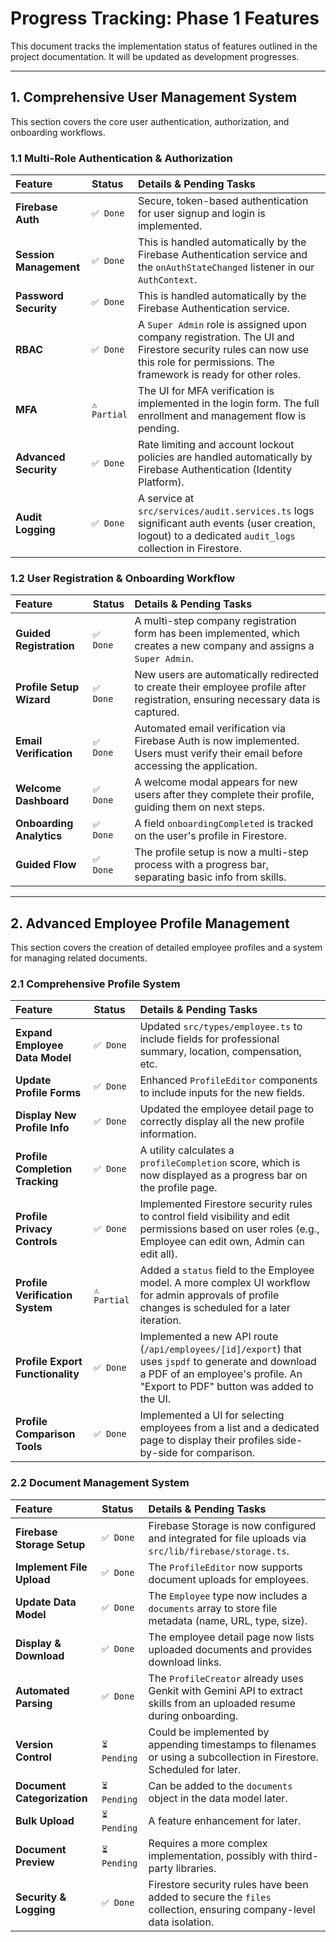 # Progress Tracking: Phase 1 Features

This document tracks the implementation status of features outlined in the project documentation. It will be updated as development progresses.

---

## 1. Comprehensive User Management System

This section covers the core user authentication, authorization, and onboarding workflows.

### 1.1 Multi-Role Authentication & Authorization

| Feature                | Status       | Details & Pending Tasks                                                                                                                                                        |
| :--------------------- | :----------- | :----------------------------------------------------------------------------------------------------------------------------------------------------------------------------- |
| **Firebase Auth**      | `✅ Done`    | Secure, token-based authentication for user signup and login is implemented.                                                                                                   |
| **Session Management** | `✅ Done`    | This is handled automatically by the Firebase Authentication service and the `onAuthStateChanged` listener in our `AuthContext`.                                               |
| **Password Security**  | `✅ Done`    | This is handled automatically by the Firebase Authentication service.                                                                                                          |
| **RBAC**               | `✅ Done`    | A `Super Admin` role is assigned upon company registration. The UI and Firestore security rules can now use this role for permissions. The framework is ready for other roles. |
| **MFA**                | `⚠️ Partial` | The UI for MFA verification is implemented in the login form. The full enrollment and management flow is pending.                                                              |
| **Advanced Security**  | `✅ Done`    | Rate limiting and account lockout policies are handled automatically by Firebase Authentication (Identity Platform).                                                           |
| **Audit Logging**      | `✅ Done`    | A service at `src/services/audit.services.ts` logs significant auth events (user creation, logout) to a dedicated `audit_logs` collection in Firestore.                        |

### 1.2 User Registration & Onboarding Workflow

| Feature                  | Status    | Details & Pending Tasks                                                                                                            |
| :----------------------- | :-------- | :--------------------------------------------------------------------------------------------------------------------------------- |
| **Guided Registration**  | `✅ Done` | A multi-step company registration form has been implemented, which creates a new company and assigns a `Super Admin`.              |
| **Profile Setup Wizard** | `✅ Done` | New users are automatically redirected to create their employee profile after registration, ensuring necessary data is captured.   |
| **Email Verification**   | `✅ Done` | Automated email verification via Firebase Auth is now implemented. Users must verify their email before accessing the application. |
| **Welcome Dashboard**    | `✅ Done` | A welcome modal appears for new users after they complete their profile, guiding them on next steps.                               |
| **Onboarding Analytics** | `✅ Done` | A field `onboardingCompleted` is tracked on the user's profile in Firestore.                                                       |
| **Guided Flow**          | `✅ Done` | The profile setup is now a multi-step process with a progress bar, separating basic info from skills.                              |

---

## 2. Advanced Employee Profile Management

This section covers the creation of detailed employee profiles and a system for managing related documents.

### 2.1 Comprehensive Profile System

| Feature                          | Status       | Details & Pending Tasks                                                                                                                                                              |
| :------------------------------- | :----------- | :----------------------------------------------------------------------------------------------------------------------------------------------------------------------------------- |
| **Expand Employee Data Model**   | `✅ Done`    | Updated `src/types/employee.ts` to include fields for professional summary, location, compensation, etc.                                                                             |
| **Update Profile Forms**         | `✅ Done`    | Enhanced `ProfileEditor` components to include inputs for the new fields.                                                                                                            |
| **Display New Profile Info**     | `✅ Done`    | Updated the employee detail page to correctly display all the new profile information.                                                                                               |
| **Profile Completion Tracking**  | `✅ Done`    | A utility calculates a `profileCompletion` score, which is now displayed as a progress bar on the profile page.                                                                      |
| **Profile Privacy Controls**     | `✅ Done`    | Implemented Firestore security rules to control field visibility and edit permissions based on user roles (e.g., Employee can edit own, Admin can edit all).                         |
| **Profile Verification System**  | `⚠️ Partial` | Added a `status` field to the Employee model. A more complex UI workflow for admin approvals of profile changes is scheduled for a later iteration.                                  |
| **Profile Export Functionality** | `✅ Done`    | Implemented a new API route (`/api/employees/[id]/export`) that uses `jspdf` to generate and download a PDF of an employee's profile. An "Export to PDF" button was added to the UI. |
| **Profile Comparison Tools**     | `✅ Done`    | Implemented a UI for selecting employees from a list and a dedicated page to display their profiles side-by-side for comparison.                                                     |

### 2.2 Document Management System

| Feature                     | Status       | Details & Pending Tasks                                                                                               |
| :-------------------------- | :----------- | :-------------------------------------------------------------------------------------------------------------------- |
| **Firebase Storage Setup**  | `✅ Done`    | Firebase Storage is now configured and integrated for file uploads via `src/lib/firebase/storage.ts`.                 |
| **Implement File Upload**   | `✅ Done`    | The `ProfileEditor` now supports document uploads for employees.                                                      |
| **Update Data Model**       | `✅ Done`    | The `Employee` type now includes a `documents` array to store file metadata (name, URL, type, size).                  |
| **Display & Download**      | `✅ Done`    | The employee detail page now lists uploaded documents and provides download links.                                    |
| **Automated Parsing**       | `✅ Done`    | The `ProfileCreator` already uses Genkit with Gemini API to extract skills from an uploaded resume during onboarding. |
| **Version Control**         | `⏳ Pending` | Could be implemented by appending timestamps to filenames or using a subcollection in Firestore. Scheduled for later. |
| **Document Categorization** | `⏳ Pending` | Can be added to the `documents` object in the data model later.                                                       |
| **Bulk Upload**             | `⏳ Pending` | A feature enhancement for later.                                                                                      |
| **Document Preview**        | `⏳ Pending` | Requires a more complex implementation, possibly with third-party libraries.                                          |
| **Security & Logging**      | `✅ Done`    | Firestore security rules have been added to secure the `files` collection, ensuring company-level data isolation.     |
